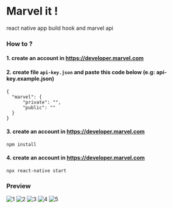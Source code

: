 # Marvel it !
react native app build hook and marvel api

### How to ?
#### 1. create an account in https://developer.marvel.com
#### 2. create file `api-key.json` and paste this code below (e.g: api-key.example.json)
```
{
  "marvel": {
      "private": "",
      "public": ""
  }
}
```

#### 3. create an account in https://developer.marvel.com
`npm install`

#### 4. create an account in https://developer.marvel.com
`npx react-native start`

### Preview

![1](https://github.com/Armanoide/marvelit/blob/main/preview/1.PNG?raw=true)
![2](https://github.com/Armanoide/marvelit/blob/main/preview/2.PNG?raw=true)
![3](https://github.com/Armanoide/marvelit/blob/main/preview/3.PNG?raw=true)
![4](https://github.com/Armanoide/marvelit/blob/main/preview/4.PNG?raw=true)
![5](https://github.com/Armanoide/marvelit/blob/main/preview/5.PNG?raw=true)
